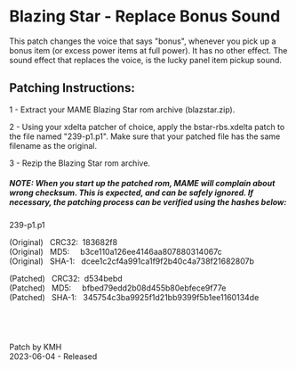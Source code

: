 # **Blazing Star - Replace Bonus Sound**

This patch changes the voice that says "bonus", whenever you pick up a bonus item (or excess power items at full power). It has no other effect. The sound effect that replaces the voice, is the lucky panel item pickup sound.


## Patching Instructions:

1 - Extract your MAME Blazing Star rom archive (blazstar.zip).

2 - Using your xdelta patcher of choice, apply the bstar-rbs.xdelta patch to the file named "239-p1.p1". Make sure that your patched file has the same filename as the original.

3 - Rezip the Blazing Star rom archive.
  
  
##### NOTE: When you start up the patched rom, MAME will complain about wrong checksum. This is expected, and can be safely ignored. If necessary, the patching process can be verified using the hashes below:
  
239-p1.p1

(Original) &nbsp; CRC32:&nbsp; 183682f8  
(Original) &nbsp; MD5:  &nbsp; &nbsp;   b3ce110a126ee4146aa807880314067c  
(Original) &nbsp; SHA-1: &nbsp; dcee1c2cf4a991ca1f9f2b40c4a738f21682807b  
  
(Patched) &nbsp; CRC32:&nbsp; d534bebd  
(Patched) &nbsp; MD5:  &nbsp; &nbsp;   bfbed79edd2b08d455b80ebfece9f77e  
(Patched) &nbsp;  SHA-1: &nbsp; 345754c3ba9925f1d21bb9399f5b1ee1160134de  

## &nbsp;

Patch by KMH  
2023-06-04 - Released
